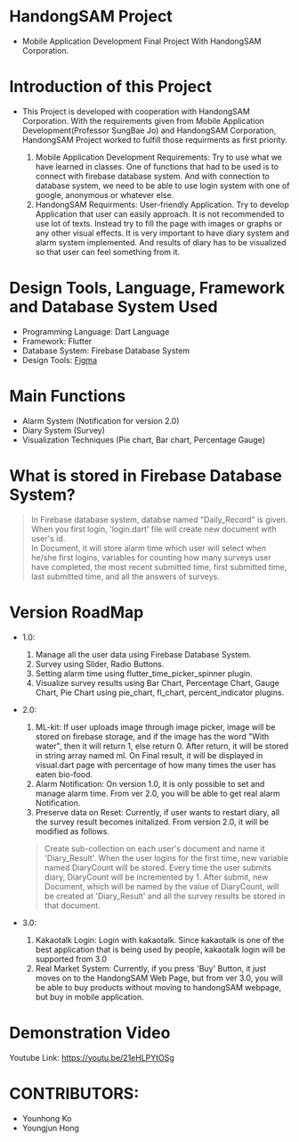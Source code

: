 # HandongSAM Project
* Mobile Application Development Final Project With HandongSAM Corporation.

# Introduction of this Project
* This Project is developed with cooperation with HandongSAM Corporation. With the requirements given from Mobile Application Development(Professor SungBae Jo) and HandongSAM Corporation, HandongSAM Project worked to fulfill those requirments as first priority. 

  1. Mobile Application Development Requirements: Try to use what we have learned in classes. One of functions that had to be used is to connect with firebase database system. And with connection to database system, we need to be able to use login system with one of google, anonymous or whatever else.
  2. HandongSAM Requirments: User-friendly Application. Try to develop Application that user can easily approach. It is not recommended to use lot of texts. Instead try to fill the page with images or graphs or any other visual effects. It is very important to have diary system and alarm system implemented. And results of diary has to be visualized so that user can feel something from it.

# Design Tools, Language, Framework and Database System Used
* Programming Language: Dart Language
* Framework: Flutter
* Database System: Firebase Database System
* Design Tools: [Figma](https://www.figma.com/file/oBZGN83OtTHKzI1Tt4epOx/HandongSAM)

# Main Functions
* Alarm System (Notification for version 2.0)
* Diary System (Survey)
* Visualization Techniques (Pie chart, Bar chart, Percentage Gauge)

# What is stored in Firebase Database System?
> In Firebase database system, databse named "Daily_Record" is given. When you first login, 'login.dart' file will create new document with user's id.<br>
> In Document, it will store alarm time which user will select when he/she first logins, variables for counting how many surveys user have completed, the most recent submitted time, first submitted time, last submitted time, and all the answers of surveys.

# Version RoadMap
* 1.0:
  1. Manage all the user data using Firebase Database System.
  2. Survey using Slider, Radio Buttons.
  3. Setting alarm time using flutter_time_picker_spinner plugin.
  4. Visualize survey results using Bar Chart, Percentage Chart, Gauge Chart, Pie Chart using pie_chart, fl_chart, percent_indicator plugins.

* 2.0:
  1. ML-kit: If user uploads image through image picker, image will be stored on firebase storage, and if the image has the word "With water", then it will return 1, else return 0. After return, it will be stored in string array named ml. On Final result, it will be displayed in visual.dart page with percentage of how many times the user has eaten bio-food.
  2. Alarm Notification: On version 1.0, it is only possible to set and manage alarm time. From ver 2.0, you will be able to get real alarm Notification.
  3. Preserve data on Reset: Currently, if user wants to restart diary, all the survey result becomes initalized. From version 2.0, it will be modified as follows.
    > Create sub-collection on each user's document and name it 'Diary_Result'.
    > When the user logins for the first time, new variable named DiaryCount will be stored.
    > Every time the user submits diary, DiaryCount will be incremented by 1.
    > After submit, new Document, which will be named by the value of DiaryCount, will be created at 'Diary_Result' and all the survey results be stored in that document.

* 3.0:
  1. Kakaotalk Login: Login with kakaotalk. Since kakaotalk is one of the best application that is being used by people, kakaotalk login will be supported from 3.0
  2. Real Market System: Currently, if you press 'Buy' Button, it just moves on to the HandongSAM Web Page, but from ver 3.0, you will be able to buy products without moving to handongSAM webpage, but buy in mobile application.
  
# Demonstration Video
Youtube Link: https://youtu.be/21eHLPYtOSg

# CONTRIBUTORS:
* Younhong Ko
* Youngjun Hong
